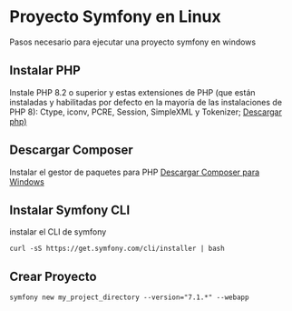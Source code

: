 # Proyecto Symfony en Linux
Pasos necesario para ejecutar una proyecto symfony en windows

## Instalar PHP

Instale PHP 8.2 o superior y estas extensiones de PHP (que están instaladas y habilitadas por defecto en la mayoría de las instalaciones de PHP 8): Ctype, iconv, PCRE, Session, SimpleXML y Tokenizer;
[Descargar php)](https://php.watch/articles/php-8.3-install-upgrade-on-debian-ubuntu#php83-debian-quick)

## Descargar Composer 

Instalar el gestor de paquetes para PHP
[Descargar Composer para Windows](https://www.transip.eu/knowledgebase/entry/3300-installing-composer-in-linux/)

## Instalar Symfony CLI

 instalar el CLI de symfony

   ```curl -sS https://get.symfony.com/cli/installer | bash```

## Crear Proyecto

  ```symfony new my_project_directory --version="7.1.*" --webapp```

## 
